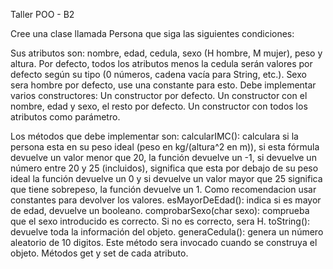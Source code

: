 Taller POO - B2

Cree una clase llamada Persona que siga las siguientes condiciones:


Sus atributos son: nombre, edad, cedula, sexo (H hombre, M mujer), peso y altura.
Por defecto, todos los atributos menos la cedula serán valores por defecto según su tipo (0 números, cadena vacía para String, etc.). Sexo sera hombre por defecto, use una constante para esto.
Debe implementar varios constructores:
Un constructor por defecto.
Un constructor con el nombre, edad y sexo, el resto por defecto.
Un constructor con todos los atributos como parámetro.


Los métodos que debe implementar son:
calcularIMC(): calculara si la persona esta en su peso ideal (peso en kg/(altura^2  en m)), si esta fórmula devuelve un valor menor que 20, la función devuelve un -1, si devuelve un número entre 20 y 25 (incluidos), significa que esta por debajo de su peso ideal la función devuelve un 0  y si devuelve un valor mayor que 25 significa que tiene sobrepeso, la función devuelve un 1. Como recomendacion usar constantes para devolver los valores.
esMayorDeEdad(): indica si es mayor de edad, devuelve un booleano.
comprobarSexo(char sexo): comprueba que el sexo introducido es correcto. Si no es correcto, sera H.
toString(): devuelve toda la información del objeto.
generaCedula(): genera un número aleatorio de 10 digitos. Este método sera invocado cuando se construya el objeto.
Métodos get y set de cada atributo.

